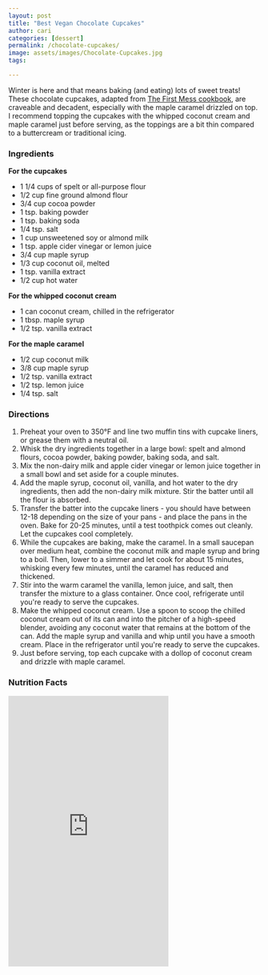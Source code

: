 ```yaml
---
layout: post
title: "Best Vegan Chocolate Cupcakes"
author: cari
categories: [dessert]
permalink: /chocolate-cupcakes/
image: assets/images/Chocolate-Cupcakes.jpg
tags:

---
```


Winter is here and that means baking (and eating) lots of sweet treats! These chocolate cupcakes, adapted from [The First Mess cookbook](https://thefirstmess.com/cookbook/the-first-mess-cookbook/), are craveable and decadent, especially with the maple caramel drizzled on top. I recommend topping the cupcakes with the whipped coconut cream and maple caramel just before serving, as the toppings are a bit thin compared to a buttercream or traditional icing.

<h3> Ingredients </h3>

**For the cupcakes**
- 1 1/4 cups of spelt or all-purpose flour
- 1/2 cup fine ground almond flour
- 3/4 cup cocoa powder
- 1 tsp. baking powder
- 1 tsp. baking soda
- 1/4 tsp. salt
- 1 cup unsweetened soy or almond milk
- 1 tsp. apple cider vinegar or lemon juice
- 3/4 cup maple syrup
- 1/3 cup coconut oil, melted
- 1 tsp. vanilla extract
- 1/2 cup hot water

**For the whipped coconut cream**
- 1 can coconut cream, chilled in the refrigerator
- 1 tbsp. maple syrup
- 1/2 tsp. vanilla extract

**For the maple caramel**
- 1/2 cup coconut milk
- 3/8 cup maple syrup
- 1/2 tsp. vanilla extract
- 1/2 tsp. lemon juice
- 1/4 tsp. salt

<h3> Directions </h3>

1. Preheat your oven to 350&deg;F and line two muffin tins with cupcake liners, or grease them with a neutral oil.
2. Whisk the dry ingredients together in a large bowl: spelt and almond flours, cocoa powder, baking powder, baking soda, and salt.
3. Mix the non-dairy milk and apple cider vinegar or lemon juice together in a small bowl and set aside for a couple minutes.
4. Add the maple syrup, coconut oil, vanilla, and hot water to the dry ingredients, then add the non-dairy milk mixture. Stir the batter until all the flour is absorbed.
5. Transfer the batter into the cupcake liners - you should have between 12-18 depending on the size of your pans - and place the pans in the oven. Bake for 20-25 minutes, until a test toothpick comes out cleanly. Let the cupcakes cool completely.
6. While the cupcakes are baking, make the caramel. In a small saucepan over medium heat, combine the coconut milk and maple syrup and bring to a boil. Then, lower to a simmer and let cook for about 15 minutes, whisking every few minutes, until the caramel has reduced and thickened.
7. Stir into the warm caramel the vanilla, lemon juice, and salt, then transfer the mixture to a glass container. Once cool, refrigerate until you're ready to serve the cupcakes.
8. Make the whipped coconut cream. Use a spoon to scoop the chilled coconut cream out of its can and into the pitcher of a high-speed blender, avoiding any coconut water that remains at the bottom of the can. Add the maple syrup and vanilla and whip until you have a smooth cream. Place in the refrigerator until you're ready to serve the cupcakes.
9. Just before serving, top each cupcake with a dollop of coconut cream and drizzle with maple caramel.

<h3> Nutrition Facts </h3>

<iframe title="CRONOMETER.com" width="320" height="540" src="https://cronometer.com/facts.html?food=31175902&measure=86113540&labelType=AMERICAN_2016" frameborder="0"></iframe>
